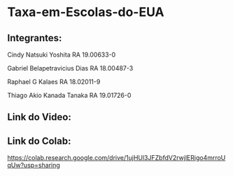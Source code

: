 # Taxa-em-Escolas-do-EUA

## Integrantes:

Cindy Natsuki Yoshita RA 19.00633-0

Gabriel Belapetravicius Dias RA 18.00487-3

Raphael G Kalaes RA 18.02011-9

Thiago Akio Kanada Tanaka RA 19.01726-0

## Link do Video:

## Link do Colab:
https://colab.research.google.com/drive/1ujHUl3JFZbfdV2rwjlERigo4mrroUqUw?usp=sharing

